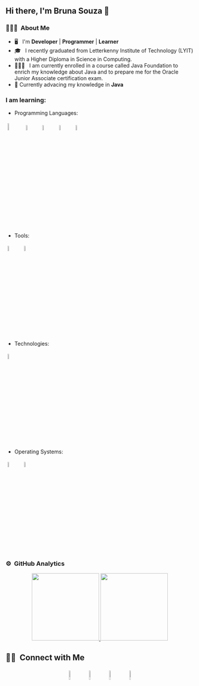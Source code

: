 ## Hi there, I'm Bruna Souza 👋

### 👨🏻‍💻 &nbsp;About Me

- 🖥️ &nbsp; I'm **Developer** | **Programmer** | **Learner**
- 🎓 &nbsp; I recently graduated from Letterkenny Institute of Technology (LYIT) with a Higher Diploma in Science in Computing.
- 👨🏻‍💻 &nbsp; I am currently enrolled in a course called Java Foundation to enrich my knowledge about Java and to prepare me for the Oracle Junior Associate certification exam.
- 🌱 Currently advacing my knowledge in **Java**
	
### I am learning:
* Programming Languages: 
	
<p align="left">
	<img width="7%" style="padding:5px" src="https://img.icons8.com/color/144/000000/java-coffee-cup-logo.png"/>
	<img width="6%" style="padding:5px" src="https://img.icons8.com/office/100/000000/html-filetype.png"/>
	<img width="6%" style="padding:5px" src="https://img.icons8.com/material/100/000000/css-filetype.png"/>
	<img width="6%" style="padding:5px" src="https://img.icons8.com/color/144/000000/javascript.png"/>
	<img width="6%" style="padding:5px" src="https://img.icons8.com/officel/100/000000/php-logo.png"/>
	
</p>

* Tools: 
<p align="left">
	<img width="6%" style="padding:5px" src="https://img.icons8.com/color/48/000000/visual-studio-code-2019.png"/>
	<img width="6%" style="padding:5px" src="https://img.icons8.com/color/48/000000/intellij-idea.png"/>	
</p>

* Technologies: 
<p align="left">
	<img width="6%" style="padding:5px" src="https://img.icons8.com/color/48/000000/docker.png"/>
</p>

* Operating Systems: 
<p align="left">
	<img width="6%" style="padding:5px" src="https://img.icons8.com/color/48/000000/linux.png"/>
	<img width="6%" style="padding:5px" src="https://img.icons8.com/nolan/64/mac-logo.png"/>
	
</p>

### ⚙️ &nbsp;GitHub Analytics

<p align="center">
	<a href="https://github.com/brunaellen">
	  <img height="180em" src="https://github-readme-stats-eight-theta.vercel.app/api?username=brunaellen&show_icons=true&theme=algolia&include_all_commits=true&count_private=true"/>
	  <img height="180em" src="https://github-readme-stats-eight-theta.vercel.app/api/top-langs/?username=brunaellen&layout=compact&langs_count=8&theme=algolia"/>
	</a>
</p>

##  🤝🏻 &nbsp;Connect with Me

<p align="center">
	<a href="https://github.com/brunaellen"><img alt="github" width="8%" style="padding:5px" src="https://img.icons8.com/clouds/100/000000/github.png"/></a>
	<a href="https://www.linkedin.com/in/brunaellengurgelsouza/"><img alt="linkedin" width="8%" style="padding:5px" src="https://img.icons8.com/clouds/100/000000/linkedin.png"/></a>
	<a href="mailto: brunaellen.souza@homail.com"><img alt="linkedin" width="8%" style="padding:5px" src="https://img.icons8.com/clouds/100/000000/email.png"/></a>
	<a href="https://www.instagram.com/brunaegs/"><img alt="instagram" width="8%" style="padding:5px" src="https://img.icons8.com/clouds/100/000000/instagram.png"/></a>

